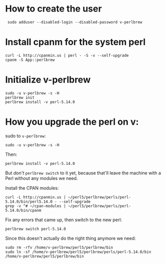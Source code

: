 # How to create the user

     sudo adduser --disabled-login --disabled-password v-perlbrew
     
# Install cpanm for the system perl

    curl -L http://cpanmin.us | perl - -S -v --self-upgrade
    cpanm -S App::perlbrew
    
# Initialize v-perlbrew

    sudo -u v-perlbrew -s -H
    perlbrew init
    perlbrew install -v perl-5.14.0

# How you upgrade the perl on v:

sudo to `v-perlbrew`:

    sudo -u v-perlbrew -s -H
    
Then:

    perlbrew install -v perl-5.14.0
    
But *don't* `perlbrew switch` to it yet, because that'll leave the
machine with a Perl without any modules we need.

Install the CPAN modules:
    
    curl -L http://cpanmin.us | ~/perl5/perlbrew/perls/perl-5.14.0/bin/perl5.14.0 - --self-upgrade
    grep -v ^# ~/cpan-modules | ~/perl5/perlbrew/perls/perl-5.14.0/bin/cpanm 
    
Fix any errors that came up, then switch to the new perl:

    perlbrew switch perl-5.14.0
    
Since this doesn't actually do the right thing anymore we need:

    sudo rm -rfv /home/v-perlbrew/perl5/perlbrew/bin
    sudo ln -sf /home/v-perlbrew/perl5/perlbrew/perls/perl-5.14.0/bin /home/v-perlbrew/perl5/perlbrew/bin
